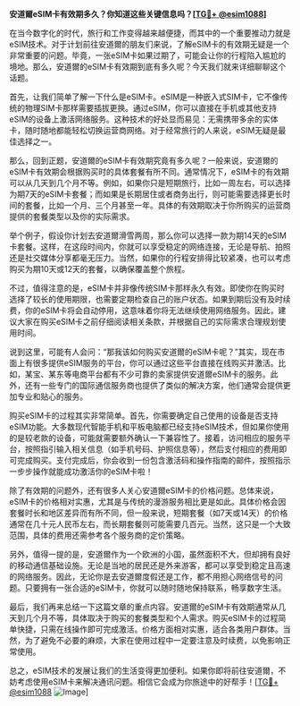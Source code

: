 **安道爾eSIM卡有效期多久？你知道这些关键信息吗？[[TG💪+ @esim1088](https://t.me/s/esim1088)]**

在当今数字化的时代，旅行和工作变得越来越便捷，而其中的一个重要推动力就是eSIM技术。对于计划前往安道爾的朋友们来说，了解eSIM卡的有效期无疑是一个非常重要的问题。毕竟，一张eSIM卡如果过期了，可能会让你的行程陷入尴尬的境地。那么，安道爾的eSIM卡有效期到底有多久呢？今天我们就来详细聊聊这个话题。

首先，让我们简单了解一下什么是eSIM卡。eSIM是一种嵌入式SIM卡，它不像传统的物理SIM卡那样需要插拔更换。通过eSIM，你可以直接在手机或其他支持eSIM的设备上激活网络服务。这种技术的好处显而易见：无需携带多余的实体卡，随时随地都能轻松切换运营商网络。对于经常旅行的人来说，eSIM无疑是最佳选择之一。

那么，回到正题，安道爾的eSIM卡有效期究竟有多久呢？一般来说，安道爾的eSIM卡有效期会根据购买时的具体套餐有所不同。通常情况下，eSIM卡的有效期可以从几天到几个月不等。例如，如果你只是短期旅行，比如一周左右，可以选择为期7天的eSIM卡套餐；而如果是长期居住或者商务出行，则可能需要选择更长时间的套餐，比如一个月、三个月甚至一年。具体的有效期取决于你所购买的运营商提供的套餐类型以及你的实际需求。

举个例子，假设你计划去安道爾滑雪两周，那么你可以选择一款为期14天的eSIM卡套餐。这样，在这段时间内，你就可以享受稳定的网络连接，无论是导航、拍照还是社交媒体分享都毫无压力。当然，如果你的行程安排得比较紧凑，也可以考虑购买为期10天或12天的套餐，以确保覆盖整个旅程。

不过，值得注意的是，eSIM卡并非像传统SIM卡那样永久有效。即使你在购买时选择了较长的使用期限，也需要定期检查自己的账户状态。如果到期后没有及时续费，你的eSIM卡将会自动停用，这意味着你将无法继续使用网络服务。因此，建议大家在购买eSIM卡之前仔细阅读相关条款，并根据自己的实际需求合理规划使用时间。

说到这里，可能有人会问：“那我该如何购买安道爾的eSIM卡呢？”其实，现在市面上有很多提供eSIM服务的平台，你可以通过这些平台直接在线购买并激活。比如，某宝、某东等电商平台都有不少可靠的卖家提供安道爾eSIM卡的服务。此外，还有一些专门的国际通信服务商也提供了类似的解决方案，他们通常会提供更加专业和贴心的服务。

购买eSIM卡的过程其实非常简单。首先，你需要确定自己使用的设备是否支持eSIM功能。大多数现代智能手机和平板电脑都已经支持eSIM技术，但如果你使用的是较老款的设备，可能就需要额外确认一下兼容性了。接着，访问相应的服务平台，按照指引输入相关信息（如手机号码、护照信息等），然后支付相应的费用即可完成购买。支付完成后，你会收到一份包含激活码和操作指南的邮件，按照指示一步步操作就能成功激活你的eSIM卡啦！

除了有效期的问题外，还有很多人关心安道爾eSIM卡的价格问题。总体来说，eSIM卡的价格相对实惠，尤其是与传统的漫游服务相比更是如此。具体价格会因套餐时长和地区差异而有所不同，但一般来说，短期套餐（如7天或14天）的价格通常在几十元人民币左右，而长期套餐则可能需要几百元。当然，这只是一个大致范围，具体的费用还需参考各个服务商的定价策略。

另外，值得一提的是，安道爾作为一个欧洲的小国，虽然面积不大，但却拥有良好的移动通信基础设施。无论是当地的居民还是外来游客，都可以享受到稳定且高速的网络服务。因此，无论你是去安道爾度假还是工作，都不用担心网络信号的问题。只要拥有一张合适的eSIM卡，你就可以随时随地保持联系，畅享数字生活。

最后，我们再来总结一下这篇文章的重点内容。安道爾的eSIM卡有效期通常从几天到几个月不等，具体取决于购买的套餐类型和个人需求。购买eSIM卡的过程简单快捷，只需在线操作即可完成激活。价格方面相对实惠，适合各类用户群体。当然，为了避免不必要的麻烦，大家在使用过程中一定要注意及时续费，以免影响正常使用。

总之，eSIM技术的发展让我们的生活变得更加便利。如果你即将前往安道爾，不妨考虑使用eSIM卡来解决通讯问题。相信它会成为你旅途中的好帮手！[[TG💪+ @esim1088](https://t.me/s/esim1088) ![Image](https://i.postimg.cc/4NQfJmqS/Snipaste-2025-05-13-00-14-12.png)]